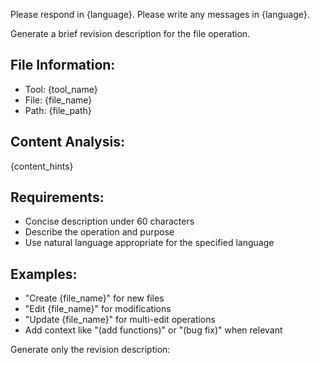 Please respond in {language}.
Please write any messages in {language}.

Generate a brief revision description for the file operation.

## File Information:
- Tool: {tool_name}
- File: {file_name}
- Path: {file_path}

## Content Analysis:
{content_hints}

## Requirements:
- Concise description under 60 characters
- Describe the operation and purpose
- Use natural language appropriate for the specified language

## Examples:
- "Create {file_name}" for new files
- "Edit {file_name}" for modifications  
- "Update {file_name}" for multi-edit operations
- Add context like "(add functions)" or "(bug fix)" when relevant

Generate only the revision description: